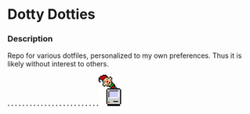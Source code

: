 
# Dotty Dotties



### Description

Repo for various dotfiles, personalized to my own preferences. Thus it is likely without interest to others.

**. . . . . . . . . . . . . . . . . . . . . . . . .**![ ](./meta/resEdit.png)
